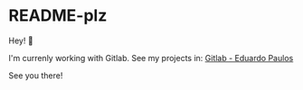 # README-plz

Hey! :wave:

I'm currenly working with Gitlab. See my projects in:  [Gitlab - Eduardo Paulos](https://gitlab.com/edu_paulos)

See you there! 

<!---
Edix96/Edix96 is a ✨ special ✨ repository because its `README.md` (this file) appears on your GitHub profile.
You can click the Preview link to take a look at your changes.
--->
